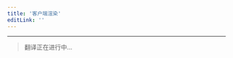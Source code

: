 ```yaml
---
title: '客户端渲染'
editLink: ''
---
```


<script setup>
import ArticleTitle from '../components/ArticleTitle.vue'
</script>

<article-title title="客户端渲染" sub="在客户端渲染应用程序 UI" />

---

> 翻译正在进行中...
